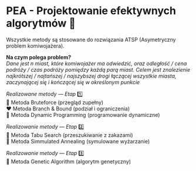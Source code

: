 # PEA - Projektowanie efektywnych algorytmów 🦀
Wszystkie metody są stosowane do rozwiązania ATSP (Asymetryczny problem komiwojażera).
  
**Na czym polega problem?**  
*Dane jest n miast, które komiwojażer ma odwiedzić, oraz odległość / cena podróży / czas podróży pomiędzy każdą parą miast. Celem jest znalezienie najkrótszej / najtańszej / najszybszej drogi łączącej wszystkie miasta, zaczynającej się i kończącej się w określonym punkcie*
  
 *Realizowane metody — Etap* 1️⃣   
 💚 Metoda Bruteforce (przegląd zupełny)  
 ❤️ Metoda Branch & Bound (podział i ograniczenia)  
 💙 Metoda Dynamic Programming (programowanie dynamiczne)  

 *Realizowanie metody — Etap* 2️⃣  
 💛 Metoda Tabu Search (przeszukiwanie z zakazami)  
 🧡 Metoda Simmulated Annealing (symulowane wyżarzanie)
 
 *Realizowanie metody — Etap* 3️⃣    
 💜 Metoda Genetic Algorithm (algorytm genetyczny)
